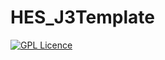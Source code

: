 HES_J3Template
==============
[![GPL Licence](https://badges.frapsoft.com/os/gpl/gpl.svg?v=103)](https://opensource.org/licenses/GPL-3.0/)
